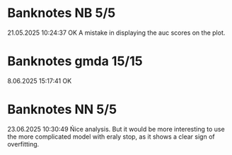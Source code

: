 # Banknotes NB 5/5

21.05.2025 10:24:37 OK 
A mistake in displaying the auc scores on the plot.

# Banknotes gmda 15/15

8.06.2025 15:17:41 OK

# Banknotes NN 5/5

23.06.2025 10:30:49
Ńice analysis. But it would be more interesting to use the more complicated model with eraly stop, as it shows a clear sign of overfitting. 